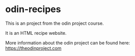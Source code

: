 # odin-recipes

This is an project from the odin project course.

It is an HTML recipe website.

More information about the odin project can be found here:
https://theodinproject.com